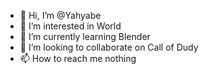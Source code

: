 - 👋 Hi, I’m @Yahyabe
- 👀 I’m interested in World
- 🌱 I’m currently learning Blender
- 💞️ I’m looking to collaborate on Call of Dudy
- 📫 How to reach me nothing

<!---
Yahyabe/Yahyabe is a ✨ special ✨ repository because its `README.md` (this file) appears on your GitHub profile.
You can click the Preview link to take a look at your changes.
--->
